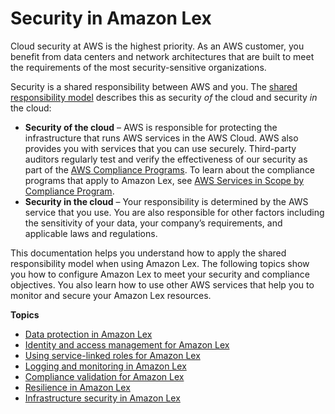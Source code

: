 # Security in Amazon Lex<a name="security"></a>

Cloud security at AWS is the highest priority\. As an AWS customer, you benefit from data centers and network architectures that are built to meet the requirements of the most security\-sensitive organizations\.

Security is a shared responsibility between AWS and you\. The [shared responsibility model](http://aws.amazon.com/compliance/shared-responsibility-model/) describes this as security *of* the cloud and security *in* the cloud:
+ **Security of the cloud** – AWS is responsible for protecting the infrastructure that runs AWS services in the AWS Cloud\. AWS also provides you with services that you can use securely\. Third\-party auditors regularly test and verify the effectiveness of our security as part of the [AWS Compliance Programs](http://aws.amazon.com/compliance/programs/)\. To learn about the compliance programs that apply to Amazon Lex, see [AWS Services in Scope by Compliance Program](http://aws.amazon.com/compliance/services-in-scope/)\.
+ **Security in the cloud** – Your responsibility is determined by the AWS service that you use\. You are also responsible for other factors including the sensitivity of your data, your company’s requirements, and applicable laws and regulations\. 

This documentation helps you understand how to apply the shared responsibility model when using Amazon Lex\. The following topics show you how to configure Amazon Lex to meet your security and compliance objectives\. You also learn how to use other AWS services that help you to monitor and secure your Amazon Lex resources\. 

**Topics**
+ [Data protection in Amazon Lex](data-protection.md)
+ [Identity and access management for Amazon Lex](security-iam.md)
+ [Using service\-linked roles for Amazon Lex](using-service-linked-roles.md)
+ [Logging and monitoring in Amazon Lex](security-logging-and-monitoring.md)
+ [Compliance validation for Amazon Lex](compliance.md)
+ [Resilience in Amazon Lex](disaster-recovery-resiliency.md)
+ [Infrastructure security in Amazon Lex](infrastructure-security.md)